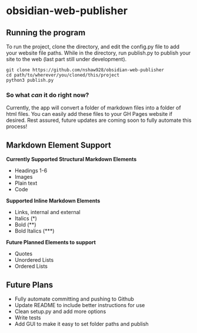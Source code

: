 # obsidian-web-publisher
## Running the program
To run the project, clone the directory, and edit the config.py file to add your website file paths. While in the directory, run publish.py to publish your site to the web (last part still under development).
```
git clone https://github.com/nshaw928/obsidian-web-publisher
cd path/to/wherever/you/cloned/this/project
python3 publish.py
```
### So what *can* it do right now?
Currently, the app will convert a folder of markdown files into a folder of html files. You can easily add these files to your GH Pages website if desired. Rest assured, future updates are coming soon to fully automate this process!

## Markdown Element Support
**Currently Supported Structural Markdown Elements**
- Headings 1-6
- Images
- Plain text
- Code

**Supported Inline Markdown Elements**
- Links, internal and external
- Italics (*)
- Bold (**)
- Bold Italics (***)

**Future Planned Elements to support**
- Quotes
- Unordered Lists
- Ordered Lists

## Future Plans
- Fully automate committing and pushing to Github
- Update README to include better instructions for use
- Clean setup.py and add more options
- Write tests
- Add GUI to make it easy to set folder paths and publish